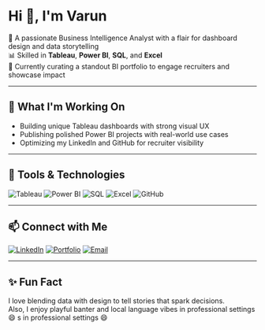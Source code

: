 

# Hi 👋, I'm Varun

🎯 A passionate Business Intelligence Analyst with a flair for dashboard design and data storytelling  
📊 Skilled in **Tableau**, **Power BI**, **SQL**, and **Excel**  
🚀 Currently curating a standout BI portfolio to engage recruiters and showcase impact

---

## 🌱 What I'm Working On
- Building unique Tableau dashboards with strong visual UX
- Publishing polished Power BI projects with real-world use cases
- Optimizing my LinkedIn and GitHub for recruiter visibility

---

## 🧰 Tools & Technologies
![Tableau](https://img.shields.io/badge/-Tableau-blue?logo=tableau)
![Power BI](https://img.shields.io/badge/-Power%20BI-yellow?logo=powerbi)
![SQL](https://img.shields.io/badge/-SQL-lightgrey?logo=mysql)
![Excel](https://img.shields.io/badge/-Excel-green?logo=microsoft-excel)
![GitHub](https://img.shields.io/badge/-GitHub-black?logo=github)

---

## 📫 Connect with Me
[![LinkedIn](https://img.shields.io/badge/-LinkedIn-blue?logo=linkedin)](https://www.linkedin.com/in/varunkumar-3ab44027a/)
[![Portfolio](https://img.shields.io/badge/-Portfolio-purple?logo=internet-explorer)](https://varunvaruvk.wixsite.com/varun)
[![Email](https://img.shields.io/badge/-Email-grey?logo=gmail)](varunvaruvk@gmail.com)

---

## ✨ Fun Fact
I love blending data with design to tell stories that spark decisions.  
Also, I enjoy playful banter and local language vibes in professional settings 😄
s in professional settings 😄
